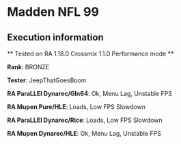 # Madden NFL 99 

## Execution information


** Tested on RA 1.18.0 Crossmix 1.1.0 Performance mode **


**Rank**: BRONZE


**Tester**: JeepThatGoesBoom



**RA ParaLLEl Dynarec/Gln64**: Ok, Menu Lag, Unstable FPS


**RA Mupen Pure/HLE**: Loads, Low FPS Slowdown


**RA ParaLLEl Dynarec/Rice**: Loads, Low FPS Slowdown


**RA Mupen Dynarec/HLE**: Ok, Menu Lag, Unstable FPS